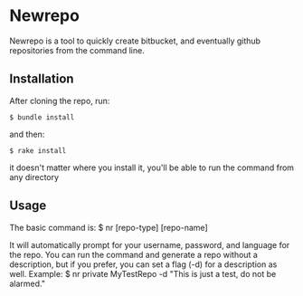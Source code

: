 # Newrepo

Newrepo is a tool to quickly create bitbucket, and eventually github repositories from the command line.

## Installation

After cloning the repo, run:

    $ bundle install

and then:

    $ rake install

it doesn't matter where you install it, you'll be able to run the command from any directory

## Usage

The basic command is:
  $ nr [repo-type] [repo-name]

It will automatically prompt for your username, password, and language for the repo.
You can run the command and generate a repo without a description, but if you prefer, you can set a flag (-d) for a description as well.
Example:
  $ nr private MyTestRepo -d "This is just a test, do not be alarmed."
